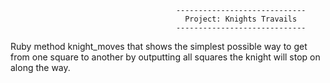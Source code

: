 
                                         -----------------------------
                                           Project: Knights Travails
                                         -----------------------------

Ruby method knight_moves that shows the simplest possible way to get from one square to another by outputting all squares the knight will stop on along the way.
